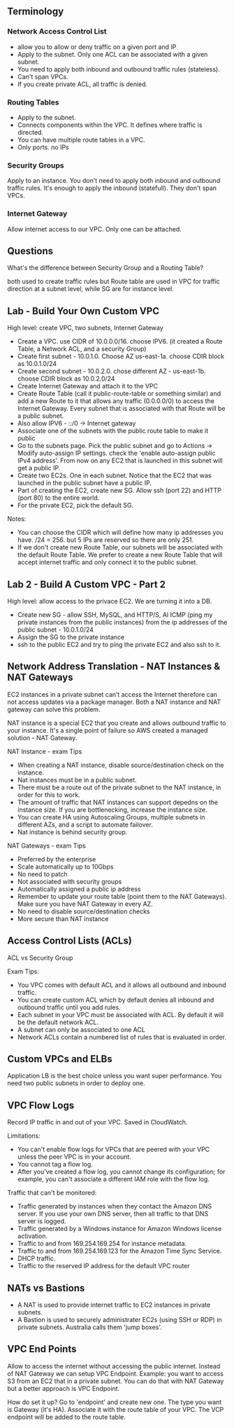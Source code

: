## Terminology

### Network Access Control List
* allow you to allow or deny traffic on a given port and IP
* Apply to the subnet. Only one ACL can be associated with a given subnet.
* You need to apply both inbound and outbound traffic rules (stateless).
* Can't span VPCs.
* If you create private ACL, all traffic is denied.

### Routing Tables
* Apply to the subnet.
* Connects components within the VPC. It defines where traffic is directed.
* You can have multiple route tables in a VPC.
* Only ports. no IPs

### Security Groups
Apply to an instance.
You don't need to apply both inbound and outbound traffic rules. It's enough to apply the inbound (statefull).
They don't span VPCs.

### Internet Gateway
Allow internet access to our VPC. Only one can be attached.

## Questions
What's the difference between Security Group and a Routing Table?

both used to create traffic rules but Route table are used in VPC for traffic direction at a subnet level, while SG are for instance level.


## Lab - Build Your Own Custom VPC
High level: create VPC, two subnets, Internet Gateway

* Create a VPC. use CIDR of 10.0.0.0/16. choose IPV6. (it created a Route Table, a Network ACL, and a security Group)
* Create first subnet - 10.0.1.0. Choose AZ us-east-1a. choose CDIR block as 10.0.1.0/24
* Create second subnet - 10.0.2.0. chose different AZ - us-east-1b. choose CDIR block as 10.0.2.0/24
* Create Internet Gateway and attach it to the VPC
* Create Route Table (call it public-route-table or something similar) and add a new Route to it that allows any traffic (0.0.0.0/0) to access the Internet Gateway. Every subnet that is associated with that Route will be a public subnet.
* Also allow IPV6 - ::/0 -> Internet gateway
* Associate one of the subnets with the public route table to make it public
* Go to the subnets page. Pick the public subnet and go to Actions -> Modify auto-assign IP settings. check the 'enable auto-assign public IPv4 address'. From now on any EC2 that is launched in this subnet will get a public IP.
* Create two EC2s. One in each subnet. Notice that the EC2 that was launched in the public subnet have a public IP.
* Part of creating the EC2, create new SG. Allow ssh (port 22) and HTTP (port 80) to the entire world.
* For the private EC2, pick the default SG.

Notes:
* You can choose the CIDR which will define how many ip addresses you have. /24 = 256. but 5 IPs are reserved so there are only 251.
* If we don't create new Route Table, our subnets will be associated with the default Route Table. We prefer to create a new Route Table that will accept internet traffic and only connect it to the public subnet.

## Lab 2 - Build A Custom VPC - Part 2
High level: allow access to the privace EC2. We are turning it into a DB.

* Create new SG - allow SSH, MySQL, and HTTP/S, Al ICMP (ping my private instances from the public instances) from the ip addresses of the public subnet - 10.0.1.0/24
* Assign the SG to the private instance
* ssh to the public EC2 and try to ping the private EC2 and also ssh to it.

## Network Address Translation - NAT Instances & NAT Gateways
EC2 instances in a private subnet can’t access the Internet therefore can not access updates via a package manager. Both a NAT instance and NAT gateway can solve this problem.

NAT instance is a special EC2 that you create and allows outbound traffic to your instance. It's a single point of failure so AWS created a managed solution - NAT Gateway.

NAT Instance - exam Tips
* When creating a NAT instance, disable source/destination check on the instance.
* Nat instances must be in a public subnet.
* There must be a route out of the private subnet to the NAT instance, in order for this to work.
* The amount of traffic that NAT instances can support depedns on the instance size. If you are bottlenecking, increase the instance size.
* You can create HA using Autoscaling Groups, multiple subnets in different AZs, and a script to automate failover.
* Nat instance is behind security group.

NAT Gateways - exam Tips
* Preferred by the enterprise
* Scale automatically up to 10Gbps
* No need to patch
* Not associated with security groups
* Automatically assigned a public ip address
* Remember to update your route table (point them to the NAT Gateways). Make sure you have NAT Gateway in every AZ.
* No need to disable source/destination checks
* More secure than NAT instance

## Access Control Lists (ACLs)
ACL vs Security Group

Exam Tips:
* You VPC comes with default ACL and it allows all outbound and inbound traffic.
* You can create custom ACL which by default denies all inbound and outbound traffic until you add rules.
* Each subnet in your VPC must be associated with ACL. By default it will be the default network ACL.
* A subnet can only be associated to one ACL
* Network ACLs contain a numbered list of rules that is evaluated in order.

## Custom VPCs and ELBs
Application LB is the best choice unless you want super performance. You need two public subnets in order to deploy one.

## VPC Flow Logs
Record IP traffic in and out of your VPC. Saved in CloudWatch.

Limitations:
* You can't enable flow logs for VPCs that are peered with your VPC unless the peer VPC is in your account.
* You cannot tag a flow log.
* After you've created a flow log, you cannot change its configuration; for example, you can't associate a different IAM role with the flow log.

Traffic that can't be monitored:
* Traffic generated by instances when they contact the Amazon DNS server. If you use your own DNS server, then all traffic to that DNS server is logged.
* Traffic generated by a Windows instance for Amazon Windows license activation.
* Traffic to and from 169.254.169.254 for instance metadata.
* Traffic to and from 169.254.169.123 for the Amazon Time Sync Service.
* DHCP traffic.
* Traffic to the reserved IP address for the default VPC router

## NATs vs Bastions
* A NAT is used to provide internet traffic to EC2 instances in private subnets.
* A Bastion is used to securely administrater EC2s (using SSH or RDP) in private subnets. Australia calls them 'jump boxes'.

## VPC End Points
Allow to access the internet without accessing the public internet. Instead of NAT Gateway we can setup VPC Endpoint.
Example: you want to access S3 from an EC2 that in a private subnet. You can do that with NAT Gateway but a better approach is VPC Endpoint.

How do set it up?
Go to 'endpoint' and create new one. The type you want is Gateway (it's HA). Associate it with the route table of your VPC. The VCP endpoint will be added to the route table.
